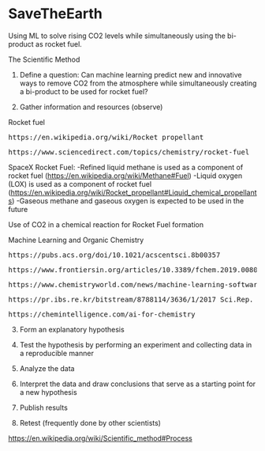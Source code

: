  # SaveTheEarth

Using ML to solve rising CO2 levels while simultaneously using the bi-product as rocket fuel.

The Scientific Method

1. Define a question: Can machine learning predict new and innovative ways to remove CO2 from the atmosphere while simultaneously creating a bi-product to be used for rocket fuel?

2. Gather information and resources (observe)

Rocket fuel
<pre>https://en.wikipedia.org/wiki/Rocket_propellant</pre>
<pre>https://www.sciencedirect.com/topics/chemistry/rocket-fuel</pre>
SpaceX Rocket Fuel:
-Refined liquid methane is used as a component of rocket fuel (https://en.wikipedia.org/wiki/Methane#Fuel)
-Liquid oxygen (LOX) is used as a component of rocket fuel (https://en.wikipedia.org/wiki/Rocket_propellant#Liquid_chemical_propellants)
-Gaseous methane and gaseous oxygen is expected to be used in the future

Use of CO2 in a chemical reaction for Rocket Fuel formation


Machine Learning and Organic Chemistry
<pre>https://pubs.acs.org/doi/10.1021/acscentsci.8b00357</pre>
<pre>https://www.frontiersin.org/articles/10.3389/fchem.2019.00809/full</pre>
<pre>https://www.chemistryworld.com/news/machine-learning-software-competes-with-human-experts-to-optimise-organic-reactions/4012726.article</pre>
<pre>https://pr.ibs.re.kr/bitstream/8788114/3636/1/2017_Sci.Rep._Predicting%20the%20outcomes%20of%20organic_Bartosz.pdf</pre>
<pre>https://chemintelligence.com/ai-for-chemistry</pre>

3. Form an explanatory hypothesis

4. Test the hypothesis by performing an experiment and collecting data in a reproducible manner

5. Analyze the data

6. Interpret the data and draw conclusions that serve as a starting point for a new hypothesis

7. Publish results

8. Retest (frequently done by other scientists)

https://en.wikipedia.org/wiki/Scientific_method#Process
